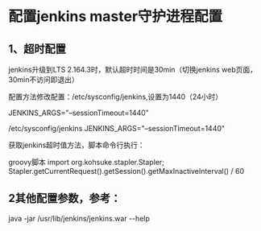 # 配置jenkins master守护进程配置
## 1、超时配置
jenkins升级到LTS 2.164.3时，默认超时时间是30min（切换jenkins web页面，30min不访问即退出）

配置方法修改配置：/etc/sysconfig/jenkins,设置为1440（24小时）

JENKINS_ARGS="–sessionTimeout=1440"

/etc/sysconfig/jenkins
JENKINS_ARGS="–sessionTimeout=1440"



获取jenkins超时值方法，脚本命令行执行：

groovy脚本
import org.kohsuke.stapler.Stapler;
Stapler.getCurrentRequest().getSession().getMaxInactiveInterval() / 60


## 2其他配置参数，参考：

java -jar /usr/lib/jenkins/jenkins.war --help
